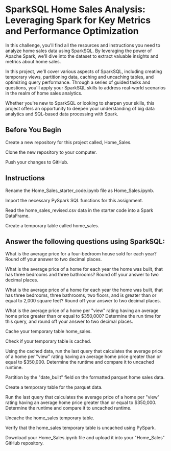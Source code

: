 # SparkSQL Home Sales Analysis: Leveraging Spark for Key Metrics and Performance Optimization

 In this challenge, you'll find all the resources and instructions you need to analyze home sales data using SparkSQL. By leveraging the power of Apache Spark, we'll dive into the dataset to extract valuable insights and metrics about home sales.

In this project, we'll cover various aspects of SparkSQL, including creating temporary views, partitioning data, caching and uncaching tables, and optimizing query performance. Through a series of guided tasks and questions, you'll apply your SparkSQL skills to address real-world scenarios in the realm of home sales analytics.

Whether you're new to SparkSQL or looking to sharpen your skills, this project offers an opportunity to deepen your understanding of big data analytics and SQL-based data processing with Spark.


## Before You Begin
Create a new repository for this project called, Home_Sales.

Clone the new repository to your computer.

Push your changes to GitHub.

## Instructions

Rename the Home_Sales_starter_code.ipynb file as Home_Sales.ipynb.

Import the necessary PySpark SQL functions for this assignment.

Read the home_sales_revised.csv data in the starter code into a Spark DataFrame.

Create a temporary table called home_sales.

## Answer the following questions using SparkSQL:

What is the average price for a four-bedroom house sold for each year? Round off your answer to two decimal places.

What is the average price of a home for each year the home was built, that has three bedrooms and three bathrooms? Round off your answer to two decimal places.

What is the average price of a home for each year the home was built, that has three bedrooms, three bathrooms, two floors, and is greater than or equal to 2,000 square feet? Round off your answer to two decimal places.

What is the average price of a home per "view" rating having an average home price greater than or equal to $350,000? Determine the run time for this query, and round off your answer to two decimal places.

Cache your temporary table home_sales.

Check if your temporary table is cached.

Using the cached data, run the last query that calculates the average price of a home per "view" rating having an average home price greater than or equal to $350,000. Determine the runtime and compare it to uncached runtime.

Partition by the "date_built" field on the formatted parquet home sales data.

Create a temporary table for the parquet data.

Run the last query that calculates the average price of a home per "view" rating having an average home price greater than or equal to $350,000. Determine the runtime and compare it to uncached runtime.

Uncache the home_sales temporary table.

Verify that the home_sales temporary table is uncached using PySpark.

Download your Home_Sales.ipynb file and upload it into your "Home_Sales" GitHub repository.


